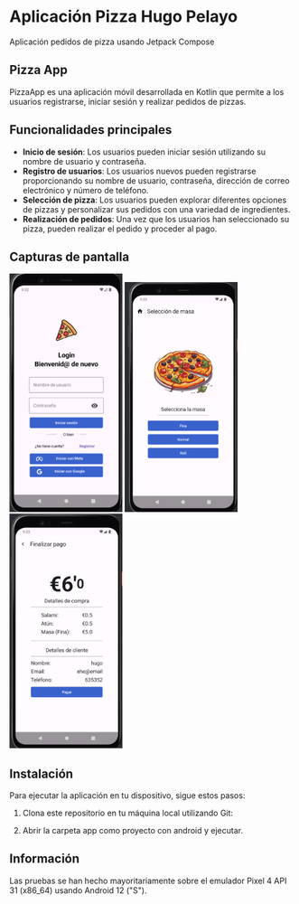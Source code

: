# Aplicación Pizza Hugo Pelayo

Aplicación pedidos de pizza usando Jetpack Compose

## Pizza App

PizzaApp es una aplicación móvil desarrollada en Kotlin que permite a los usuarios registrarse,
 iniciar sesión y realizar pedidos de pizzas.

## Funcionalidades principales

- **Inicio de sesión**: Los usuarios pueden iniciar sesión utilizando su nombre de usuario y contraseña.
- **Registro de usuarios**: Los usuarios nuevos pueden registrarse proporcionando su nombre de usuario, contraseña, dirección de correo electrónico y número de teléfono.
- **Selección de pizza**: Los usuarios pueden explorar diferentes opciones de pizzas y personalizar sus pedidos con una variedad de ingredientes.
- **Realización de pedidos**: Una vez que los usuarios han seleccionado su pizza, pueden realizar el pedido y proceder al pago.

## Capturas de pantalla

<p>
<img src="/img/img1.png" alt="Pantalla 1" width="200"/>
<img src="/img/img2.png" alt="Pantalla 1" width="200"/>
<img src="/img/img3.png" alt="Pantalla 1" width="200"/>
</p>

## Instalación

Para ejecutar la aplicación en tu dispositivo, sigue estos pasos:

1. Clona este repositorio en tu máquina local utilizando Git:

2. Abrir la carpeta app como proyecto con android y ejecutar.

## Información

Las pruebas se han hecho mayoritariamente sobre el emulador Pixel 4 API 31 (x86_64) usando  Android 12 ("S").
